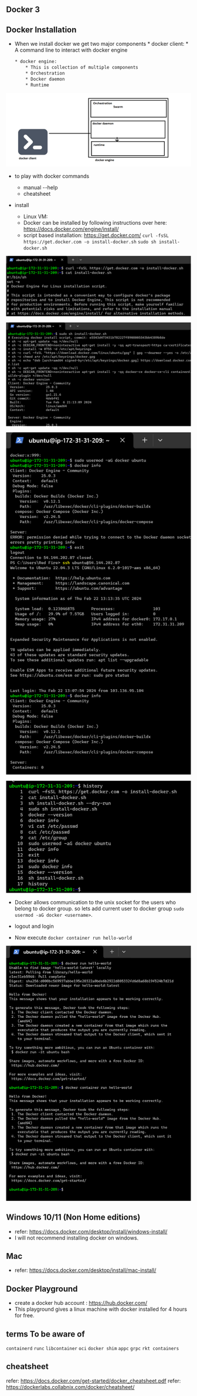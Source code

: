 ## Docker 3

## Docker Installation

* When we install docker we get two major components
      * docker client:
          * A command line to interact with docker engine
      
      * docker engine: 
          * This is collection of multiple components 
          * Orchestration
          * Docker daemon
          * Runtime

![preview](images/20.png)

* to play with docker commands
     * manual --help
     * cheatsheet

* install 
    * Linux VM:
    * Docker can be installed by following instructions over here: https://docs.docker.com/engine/install/
    * script based installation: https://get.docker.com/
    `curl -fsSL https://get.docker.com -o install-docker.sh`
    `sudo sh install-docker.sh`

![preview](images/21.png)

![preview](images/22.png)

![preview](images/23.png)

![preview](images/24.png)

* Docker allows communication to the unix socket for the users who belong to docker group. so lets add current user to docker group `sudo usermod -aG docker <username>`. 
*  logout and login

* Now execute `docker container run hello-world`

![preview](images/25.png)

## Windows 10/11 (Non Home editions)
* refer: https://docs.docker.com/desktop/install/windows-install/
* I will not recommend installing docker on windows.

## Mac

* refer: https://docs.docker.com/desktop/install/mac-install/

## Docker Playground

* create a docker hub account : https://hub.docker.com/
* This playground gives a linux machine with docker installed for 4 hours for free.
  
## terms To be aware of

`containerd`
`runc`
`libcontainer`
`oci`
`docker shim`
`appc`
`grpc`
`rkt containers`

## cheatsheet

refer: https://docs.docker.com/get-started/docker_cheatsheet.pdf
refer: https://dockerlabs.collabnix.com/docker/cheatsheet/

## 

